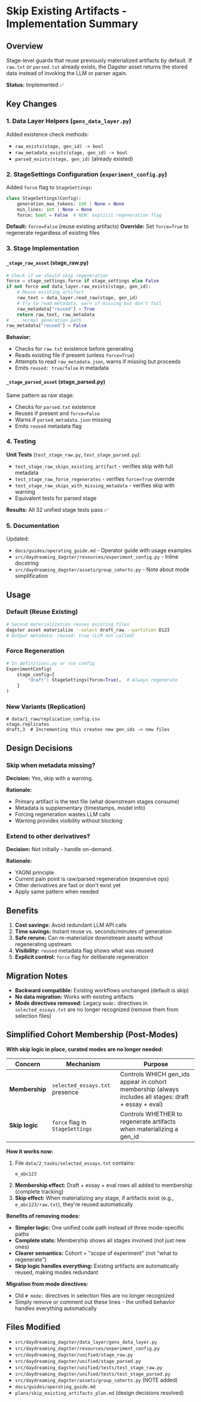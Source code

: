 # Skip Existing Artifacts - Implementation Summary

## Overview

Stage-level guards that reuse previously materialized artifacts by default. If `raw.txt` or `parsed.txt` already exists, the Dagster asset returns the stored data instead of invoking the LLM or parser again.

**Status:** Implemented ✅

## Key Changes

### 1. Data Layer Helpers (`gens_data_layer.py`)

Added existence check methods:
- `raw_exists(stage, gen_id) -> bool`
- `raw_metadata_exists(stage, gen_id) -> bool`
- `parsed_exists(stage, gen_id)` (already existed)

### 2. StageSettings Configuration (`experiment_config.py`)

Added `force` flag to `StageSettings`:

```python
class StageSettings(Config):
    generation_max_tokens: int | None = None
    min_lines: int | None = None
    force: bool = False  # NEW: explicit regeneration flag
```

**Default:** `force=False` (reuse existing artifacts)
**Override:** Set `force=True` to regenerate regardless of existing files

### 3. Stage Implementation

#### `_stage_raw_asset` (stage_raw.py)

```python
# Check if we should skip regeneration
force = stage_settings.force if stage_settings else False
if not force and data_layer.raw_exists(stage, gen_id):
    # Reuse existing artifact
    raw_text = data_layer.read_raw(stage, gen_id)
    # Try to read metadata, warn if missing but don't fail
    raw_metadata["reused"] = True
    return raw_text, raw_metadata
# ... normal generation path
raw_metadata["reused"] = False
```

**Behavior:**
- Checks for `raw.txt` existence before generating
- Reads existing file if present (unless `force=True`)
- Attempts to read `raw_metadata.json`, warns if missing but proceeds
- Emits `reused: true/false` in metadata

#### `_stage_parsed_asset` (stage_parsed.py)

Same pattern as raw stage:
- Checks for `parsed.txt` existence
- Reuses if present and `force=False`
- Warns if `parsed_metadata.json` missing
- Emits `reused` metadata flag

### 4. Testing

**Unit Tests** (`test_stage_raw.py`, `test_stage_parsed.py`):
- `test_stage_raw_skips_existing_artifact` - verifies skip with full metadata
- `test_stage_raw_force_regenerates` - verifies `force=True` override
- `test_stage_raw_skips_with_missing_metadata` - verifies skip with warning
- Equivalent tests for parsed stage

**Results:** All 32 unified stage tests pass ✅

### 5. Documentation

Updated:
- `docs/guides/operating_guide.md` - Operator guide with usage examples
- `src/daydreaming_dagster/resources/experiment_config.py` - Inline docstring
- `src/daydreaming_dagster/assets/group_cohorts.py` - Note about mode simplification

## Usage

### Default (Reuse Existing)

```bash
# Second materialization reuses existing files
dagster asset materialize --select draft_raw --partition D123
# Output metadata: reused: true (LLM not called)
```

### Force Regeneration

```python
# In definitions.py or run config
ExperimentConfig(
    stage_config={
        "draft": StageSettings(force=True),  # Always regenerate
    }
)
```

### New Variants (Replication)

```csv
# data/1_raw/replication_config.csv
stage,replicates
draft,3  # Incrementing this creates new gen_ids -> new files
```

## Design Decisions

### Skip when metadata missing?
**Decision:** Yes, skip with a warning.

**Rationale:**
- Primary artifact is the text file (what downstream stages consume)
- Metadata is supplementary (timestamps, model info)
- Forcing regeneration wastes LLM calls
- Warning provides visibility without blocking

### Extend to other derivatives?
**Decision:** Not initially - handle on-demand.

**Rationale:**
- YAGNI principle
- Current pain point is raw/parsed regeneration (expensive ops)
- Other derivatives are fast or don't exist yet
- Apply same pattern when needed

## Benefits

1. **Cost savings:** Avoid redundant LLM API calls
2. **Time savings:** Instant reuse vs. seconds/minutes of generation
3. **Safe reruns:** Can re-materialize downstream assets without regenerating upstream
4. **Visibility:** `reused` metadata flag shows what was reused
5. **Explicit control:** `force` flag for deliberate regeneration

## Migration Notes

- **Backward compatible:** Existing workflows unchanged (default is skip)
- **No data migration:** Works with existing artifacts
- **Mode directives removed:** Legacy `mode:` directives in `selected_essays.txt` are no longer recognized (remove them from selection files)

## Simplified Cohort Membership (Post-Modes)

**With skip logic in place, curated modes are no longer needed:**

| Concern | Mechanism | Purpose |
|---------|-----------|---------|
| **Membership** | `selected_essays.txt` presence | Controls WHICH gen_ids appear in cohort membership (always includes all stages: draft + essay + eval) |
| **Skip logic** | `force` flag in `StageSettings` | Controls WHETHER to regenerate artifacts when materializing a gen_id |

**How it works now:**
1. File `data/2_tasks/selected_essays.txt` contains:
   ```
   e_abc123
   ```
2. **Membership effect:** Draft + essay + eval rows all added to membership (complete tracking)
3. **Skip effect:** When materializing any stage, if artifacts exist (e.g., `e_abc123/raw.txt`), they're reused automatically

**Benefits of removing modes:**
- **Simpler logic:** One unified code path instead of three mode-specific paths
- **Complete stats:** Membership shows all stages involved (not just new ones)
- **Clearer semantics:** Cohort = "scope of experiment" (not "what to regenerate")
- **Skip logic handles everything:** Existing artifacts are automatically reused, making modes redundant

**Migration from mode directives:**
- Old `# mode:` directives in selection files are no longer recognized
- Simply remove or comment out these lines - the unified behavior handles everything automatically

## Files Modified

- `src/daydreaming_dagster/data_layer/gens_data_layer.py`
- `src/daydreaming_dagster/resources/experiment_config.py`
- `src/daydreaming_dagster/unified/stage_raw.py`
- `src/daydreaming_dagster/unified/stage_parsed.py`
- `src/daydreaming_dagster/unified/tests/test_stage_raw.py`
- `src/daydreaming_dagster/unified/tests/test_stage_parsed.py`
- `src/daydreaming_dagster/assets/group_cohorts.py` (NOTE added)
- `docs/guides/operating_guide.md`
- `plans/skip_existing_artifacts_plan.md` (design decisions resolved)
